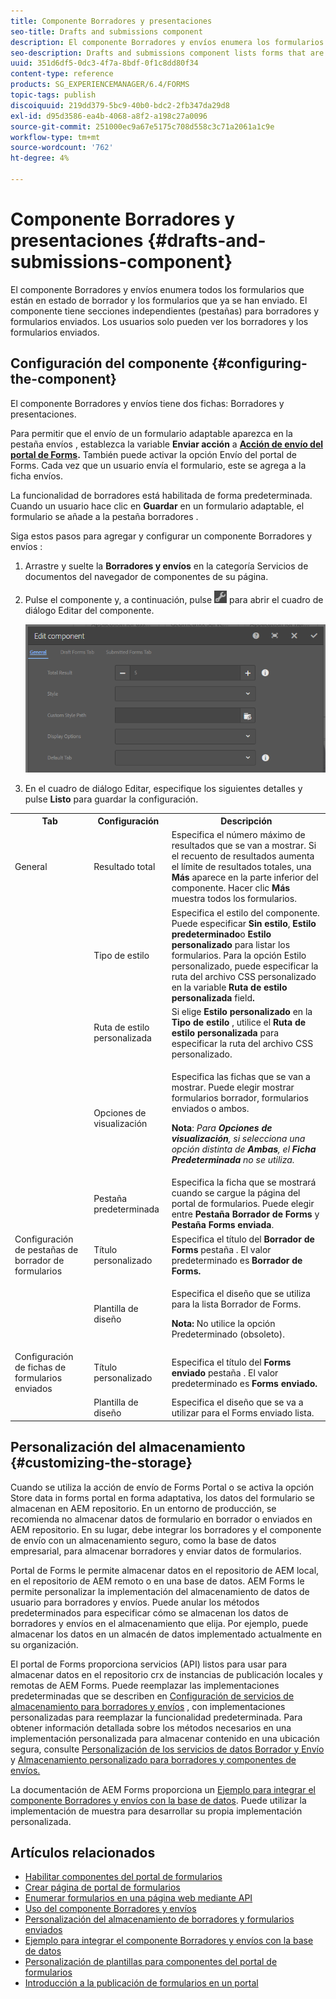 ```yaml
---
title: Componente Borradores y presentaciones
seo-title: Drafts and submissions component
description: El componente Borradores y envíos enumera los formularios que están en estado borrador y que ya se han enviado. Puede personalizar el aspecto y el estilo del componente.
seo-description: Drafts and submissions component lists forms that are in the draft state and are already submitted. You can customize appearance and style of the component.
uuid: 351d6df5-0dc3-4f7a-8bdf-0f1c8dd80f34
content-type: reference
products: SG_EXPERIENCEMANAGER/6.4/FORMS
topic-tags: publish
discoiquuid: 219dd379-5bc9-40b0-bdc2-2fb347da29d8
exl-id: d95d3586-ea4b-4068-a8f2-a198c27a0096
source-git-commit: 251000ec9a67e5175c708d558c3c71a2061a1c9e
workflow-type: tm+mt
source-wordcount: '762'
ht-degree: 4%

---
```


# Componente Borradores y presentaciones {#drafts-and-submissions-component}

El componente Borradores y envíos enumera todos los formularios que están en estado de borrador y los formularios que ya se han enviado. El componente tiene secciones independientes (pestañas) para borradores y formularios enviados. Los usuarios solo pueden ver los borradores y los formularios enviados.

## Configuración del componente {#configuring-the-component}

El componente Borradores y envíos tiene dos fichas: Borradores y presentaciones.

Para permitir que el envío de un formulario adaptable aparezca en la pestaña envíos , establezca la variable **Enviar acción** a **[Acción de envío del portal de Forms](/help/forms/using/configuring-submit-actions.md).** También puede activar la opción Envío del portal de Forms. Cada vez que un usuario envía el formulario, este se agrega a la ficha envíos.

La funcionalidad de borradores está habilitada de forma predeterminada. Cuando un usuario hace clic en **Guardar** en un formulario adaptable, el formulario se añade a la pestaña borradores .

Siga estos pasos para agregar y configurar un componente Borradores y envíos :

1. Arrastre y suelte la **Borradores y envíos** en la categoría Servicios de documentos del navegador de componentes de su página.
1. Pulse el componente y, a continuación, pulse ![settings_icon](assets/settings_icon.png) para abrir el cuadro de diálogo Editar del componente.

   ![Componente Borradores y envío](assets/drafts-submissions-edit.png)

1. En el cuadro de diálogo Editar, especifique los siguientes detalles y pulse **Listo** para guardar la configuración.

<table>
 <tbody>
  <tr>
   <th>Tab</th>
   <th>Configuración</th>
   <th>Descripción</th>
  </tr>
  <tr>
   <td>General</td>
   <td>Resultado total</td>
   <td>Especifica el número máximo de resultados que se van a mostrar. Si el recuento de resultados aumenta el límite de resultados totales, una <strong>Más </strong>aparece en la parte inferior del componente. Hacer clic <strong>Más </strong>muestra todos los formularios. </td>
  </tr>
  <tr>
   <td> </td>
   <td>Tipo de estilo</td>
   <td>Especifica el estilo del componente. Puede especificar <strong>Sin estilo</strong>, <strong>Estilo predeterminado</strong>o <strong>Estilo personalizado</strong> para listar los formularios. Para la opción Estilo personalizado, puede especificar la ruta del archivo CSS personalizado en la variable <strong>Ruta de estilo personalizada </strong>field<strong>.</strong></td>
  </tr>
  <tr>
   <td> </td>
   <td>Ruta de estilo personalizada</td>
   <td>Si elige <strong>Estilo personalizado</strong> en la <strong>Tipo de estilo</strong> , utilice el <strong>Ruta de estilo personalizada</strong> para especificar la ruta del archivo CSS personalizado. </td>
  </tr>
  <tr>
   <td> </td>
   <td>Opciones de visualización</td>
   <td><p>Especifica las fichas que se van a mostrar. Puede elegir mostrar formularios borrador, formularios enviados o ambos. </p> <p><strong>Nota</strong>:<em> Para <strong>Opciones de visualización</strong>, si selecciona una opción distinta de <strong>Ambas</strong>, el <strong>Ficha Predeterminada</strong> no se utiliza.</em></p> </td>
  </tr>
  <tr>
   <td> </td>
   <td>Pestaña predeterminada</td>
   <td>Especifica la ficha que se mostrará cuando se cargue la página del portal de formularios. Puede elegir entre <strong>Pestaña Borrador de Forms</strong> y <strong>Pestaña Forms enviada</strong>.</td>
  </tr>
  <tr>
   <td>Configuración de pestañas de borrador de formularios</td>
   <td>Título personalizado</td>
   <td>Especifica el título del <strong>Borrador de Forms</strong> pestaña . El valor predeterminado es <strong>Borrador de Forms.</strong></td>
  </tr>
  <tr>
   <td> </td>
   <td>Plantilla de diseño</td>
   <td><p>Especifica el diseño que se utiliza para la lista Borrador de Forms.</p> <p><strong>Nota:</strong> No utilice la opción Predeterminado (obsoleto).<br /> </p> </td>
  </tr>
  <tr>
   <td>Configuración de fichas de formularios enviados</td>
   <td>Título personalizado </td>
   <td>Especifica el título del <strong>Forms enviado </strong>pestaña . El valor predeterminado es <strong>Forms enviado.</strong></td>
  </tr>
  <tr>
   <td> </td>
   <td>Plantilla de diseño</td>
   <td>Especifica el diseño que se va a utilizar para el Forms enviado<strong> </strong>lista. </td>
  </tr>
 </tbody>
</table>

## Personalización del almacenamiento {#customizing-the-storage}

Cuando se utiliza la acción de envío de Forms Portal o se activa la opción Store data in forms portal en forma adaptativa, los datos del formulario se almacenan en AEM repositorio. En un entorno de producción, se recomienda no almacenar datos de formulario en borrador o enviados en AEM repositorio. En su lugar, debe integrar los borradores y el componente de envío con un almacenamiento seguro, como la base de datos empresarial, para almacenar borradores y enviar datos de formularios.

Portal de Forms le permite almacenar datos en el repositorio de AEM local, en el repositorio de AEM remoto o en una base de datos. AEM Forms le permite personalizar la implementación del almacenamiento de datos de usuario para borradores y envíos. Puede anular los métodos predeterminados para especificar cómo se almacenan los datos de borradores y envíos en el almacenamiento que elija. Por ejemplo, puede almacenar los datos en un almacén de datos implementado actualmente en su organización.

El portal de Forms proporciona servicios (API) listos para usar para almacenar datos en el repositorio crx de instancias de publicación locales y remotas de AEM Forms. Puede reemplazar las implementaciones predeterminadas que se describen en [Configuración de servicios de almacenamiento para borradores y envíos](/help/forms/using/configuring-draft-submission-storage.md) , con implementaciones personalizadas para reemplazar la funcionalidad predeterminada. Para obtener información detallada sobre los métodos necesarios en una implementación personalizada para almacenar contenido en una ubicación segura, consulte [Personalización de los servicios de datos Borrador y Envío](/help/forms/using/custom-draft-submission-data-services.md) y [Almacenamiento personalizado para borradores y componentes de envíos.](/help/forms/using/adding-custom-storage-provider-forms.md)

La documentación de AEM Forms proporciona un [Ejemplo para integrar el componente Borradores y envíos con la base de datos](https://helpx.adobe.com/in/experience-manager/6-4/forms/using/integrate-draft-submission-database.html). Puede utilizar la implementación de muestra para desarrollar su propia implementación personalizada.

## Artículos relacionados

* [Habilitar componentes del portal de formularios](/help/forms/using/enabling-forms-portal-components.md)
* [Crear página de portal de formularios](/help/forms/using/creating-form-portal-page.md)
* [Enumerar formularios en una página web mediante API](/help/forms/using/listing-forms-webpage-using-apis.md)
* [Uso del componente Borradores y envíos](/help/forms/using/draft-submission-component.md)
* [Personalización del almacenamiento de borradores y formularios enviados](/help/forms/using/draft-submission-component.md)
* [Ejemplo para integrar el componente Borradores y envíos con la base de datos](/help/forms/using/integrate-draft-submission-database.md)
* [Personalización de plantillas para componentes del portal de formularios](/help/forms/using/customizing-templates-forms-portal-components.md)
* [Introducción a la publicación de formularios en un portal](/help/forms/using/introduction-publishing-forms.md)

